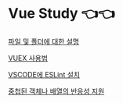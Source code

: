 # Vue Study 👈👈

[파일 및 폴더에 대한 설명](파일%20및%20폴더에%20대한%20설명.md)

[VUEX 사용법](VUEX%20사용법.md)

[VSCODE에 ESLint 설치](VSCODE에%20ESLint%20설치.md)

[중첩된 객체나 배열의 반응성 지원](중첩된%20객체나%20배열의%20반응성%20지원.md)